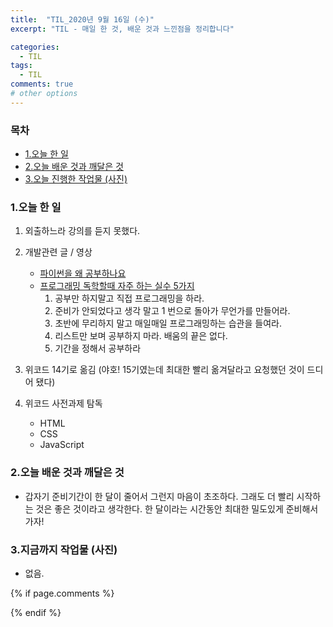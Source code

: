 ```yaml
---
title:  "TIL_2020년 9월 16일 (수)"
excerpt: "TIL - 매일 한 것, 배운 것과 느낀점을 정리합니다"

categories:
  - TIL
tags:
  - TIL
comments: true
# other options
---
```



<h3>목차</h3>

- [1.오늘 한 일](#1오늘-한-일)
- [2.오늘 배운 것과 깨달은 것](#2오늘-배운-것과-깨달은-것)
- [3.오늘 진행한 작업물 (사진)](#3오늘-진행한-작업물-사진)
  

### 1.오늘 한 일
    
1. 외출하느라 강의를 듣지 못했다.
2. 개발관련 글 / 영상
    - [파이썬을 왜 공부하나요](https://lazymatlab.tistory.com/75)
    - [프로그래밍 독학할때 자주 하는 실수 5가지](https://www.youtube.com/watch?v=FF6CF8TZIhE)
        1. 공부만 하지말고 직접 프로그래밍을 하라.
        2. 준비가 안되었다고 생각 말고 1 번으로 돌아가 무언가를 만들어라.
        3. 초반에 무리하지 말고 매일매일 프로그래밍하는 습관을 들여라.
        4. 리스트만 보며 공부하지 마라. 배움의 끝은 없다.
        5. 기간을 정해서 공부하라

3. 위코드 14기로 옮김 (야호! 15기였는데 최대한 빨리 옮겨달라고 요청했던 것이 드디어 됐다)
4. 위코드 사전과제 탐독
    - HTML
    - CSS
    - JavaScript
        
### 2.오늘 배운 것과 깨달은 것

- 갑자기 준비기간이 한 달이 줄어서 그런지 마음이 초조하다.
그래도 더 빨리 시작하는 것은 좋은 것이라고 생각한다.
한 달이라는 시간동안 최대한 밀도있게 준비해서 가자!

### 3.지금까지 작업물 (사진)

- 없음.



{% if page.comments %}


{% endif %}